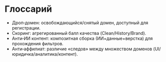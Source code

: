 # Глоссарий

- Дроп‑домен: освобождающийся/снятый домен, доступный для регистрации.
- Скоринг: агрегированный балл качества (Clean/History/Brand).
- Анти‑ИИ контент: композитная сборка (ИИ+данные+верстка) для прохождения фильтров.
- Анти‑аффилиат: различие «следов» между множеством доменов (UI/юридичка/аналитика/контент).
